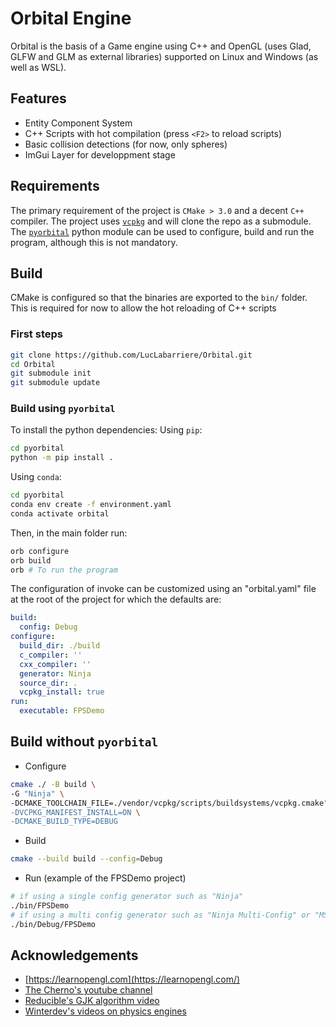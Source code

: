# Orbital Engine

Orbital is the basis of a Game engine using C++ and OpenGL (uses Glad, GLFW and GLM as external libraries) supported on Linux and Windows (as well as WSL).

## Features
- Entity Component System
- C++ Scripts with hot compilation (press `<F2>` to reload scripts)
- Basic collision detections (for now, only spheres)
- ImGui Layer for developpment stage

## Requirements
The primary requirement of the project is `CMake > 3.0` and a decent `C++` compiler.
The project uses [`vcpkg`](https://github.com/microsoft/vcpkg) and will clone the repo as a submodule.
The [`pyorbital`]() python module can be used to configure, build and run the program, although this is not mandatory.

## Build
CMake is configured so that the binaries are exported to the `bin/` folder. This is required for now to allow the hot reloading of C++ scripts
### First steps
```bash
git clone https://github.com/LucLabarriere/Orbital.git
cd Orbital
git submodule init
git submodule update
```
### Build using `pyorbital`
To install the python dependencies:
Using `pip`:

```bash
cd pyorbital
python -m pip install .
```


Using `conda`:
```bash
cd pyorbital
conda env create -f environment.yaml
conda activate orbital
```

Then, in the main folder run:
```bash
orb configure
orb build
orb # To run the program
```
The configuration of invoke can be customized using an "orbital.yaml" file at the root of the project for which the defaults are:
```yaml
build:
  config: Debug
configure:
  build_dir: ./build
  c_compiler: ''
  cxx_compiler: ''
  generator: Ninja
  source_dir: .
  vcpkg_install: true
run:
  executable: FPSDemo
```
## Build without `pyorbital`
- Configure
```bash
cmake ./ -B build \
-G "Ninja" \
-DCMAKE_TOOLCHAIN_FILE=./vendor/vcpkg/scripts/buildsystems/vcpkg.cmake" \
-DVCPKG_MANIFEST_INSTALL=ON \
-DCMAKE_BUILD_TYPE=DEBUG
```

- Build
```bash
cmake --build build --config=Debug
```

- Run (example of the FPSDemo project)
```bash
# if using a single config generator such as "Ninja"
./bin/FPSDemo
# if using a multi config generator such as "Ninja Multi-Config" or "MSVC"
./bin/Debug/FPSDemo
```

## Acknowledgements
- [https://learnopengl.com](https://learnopengl.com/)
- [The Cherno's youtube channel](https://www.youtube.com/watch?v=JxIZbV_XjAs)
- [Reducible's GJK algorithm video](https://www.youtube.com/watch?v=ajv46BSqcK4)
- [Winterdev's videos on physics engines](https://www.youtube.com/watch?v=-_IspRG548E)
